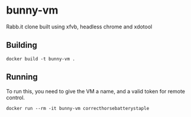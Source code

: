 # bunny-vm
 Rabb.it clone built using xfvb, headless chrome and xdotool

Building
--------

`docker build -t bunny-vm .`

Running
-------
To run this, you need to give the VM a name, and a valid token for remote control.

`docker run --rm -it bunny-vm correcthorsebatterystaple`
